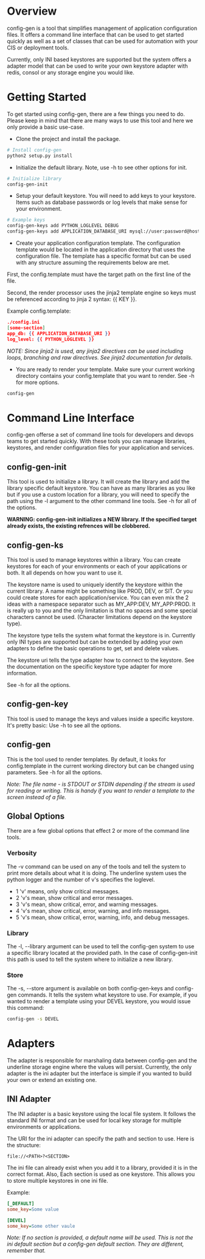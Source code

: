 # Overview
config-gen is a tool that simplifies management of application configuration
files. It offers a command line interface that can be used to get started
quickly as well as a set of classes that can be used for automation with your
CIS or deployment tools.

Currently, only INI based keystores are supported but the system offers a
adapter model that can be used to write your own keystore adapter with redis,
consol or any storage engine you would like.

# Getting Started
To get started using config-gen, there are a few things you need to do. Please
keep in mind that there are many ways to use this tool and here we only provide
a basic use-case.

- Clone the project and install the package.

```bash
# Install config-gen
python2 setup.py install
```

- Initialize the default library. Note, use -h to see other options for init.

```bash
# Initialize library
config-gen-init
```

- Setup your default keystore.
You will need to add keys to your keystore. Items such as database passwords or
log levels that make sense for your environment.

```bash
# Example keys
config-gen-keys add PYTHON_LOGLEVEL DEBUG
config-gen-keys add APPLICATION_DATABASE_URI mysql://user:password@host/app
```

- Create your application configuration template.
The configuration template would be located in the application directory that
uses the configuration file. The template has a specific format but can be used
with any structure assuming the requirements below are met.

First, the config.template must have the target path on the first line of the
file.

Second, the render processor uses the jinja2 template engine so keys must be
referenced according to jinja 2 syntax: {{ KEY }}.

Example config.template:
```json
./config.ini
[some-section]
app_db: {{ APPLICATION_DATABASE_URI }}
log_level: {{ PYTHON_LOGLEVEL }}
```

_NOTE: Since jinja2 is used, any jinja2 directives can be used including loops,
branching and raw directives. See jinja2 documentation for details._

- You are ready to render your template.
Make sure your current working directory contains your config.template that you
want to render. See -h for more options.

```bash
config-gen
```


# Command Line Interface
config-gen offerse a set of command line tools for developers and devops teams
to get started quickly. With these tools you can manage libraries, keystores,
and render configuration files for your application and services.

## config-gen-init
This tool is used to initialize a library. It will create the library and add
the library specific default keystore.  You can have as many libraries as you
like but if you use a custom location for a library, you will need to specify
the path using the -l argument to the other command line tools. See -h for all
of the options.

__WARNING: config-gen-init initializes a NEW library. If the specified target
already exists, the existing refrences will be clobbered.__

## config-gen-ks
This tool is used to manage keystores within a library. You can create
keystores for each of your environments or each of your applications or both.
It all depends on how you want to use it.

The keystore name is used to uniquely identify the keystore within the current
library. A name might be something like PROD, DEV, or SIT. Or you could create
stores for each application/service. You can even mix the 2 ideas with a
namespace separator such as MY_APP:DEV, MY_APP:PROD. It is really up to you and
the only limitation is that no spaces and some special characters cannot be
used. (Character limitations depend on the keystore type).

The keystore type tells the system what format the keystore is in. Currently
only INI types are supported but can be extended by adding your own adapters to
define the basic operations to get, set and delete values.

The keystore uri tells the type adapter how to connect to the keystore. See the
documentation on the specific keystore type adapter for more information.

See -h for all the options.

## config-gen-key
This tool is used to manage the keys and values inside a specific keystore.
It's pretty basic: Use -h to see all the options.


## config-gen
This is the tool used to render templates. By default, it looks for
config.template in the current working directory but can be changed using
parameters. See -h for all the options.

_Note: The file name - is STDOUT or STDIN depending if the stream is used for
reading or writing. This is handy if you want to render a template to the
screen instead of a file._

## Global Options
There are a few global options that effect 2 or more of the command line tools.

### Verbosity
The -v command can be used on any of the tools and tell the system to print
more details about what it is doing. The underline system uses the python
logger and the number of v's specifies the loglevel.

- 1 'v' means, only show critical messages.
- 2 'v's mean, show critical and error messages.
- 3 'v's mean, show critical, error, and warning messages.
- 4 'v's mean, show critical, error, warning, and info messages.
- 5 'v's mean, show critical, error, warning, info, and debug messages.

### Library
The -l, --library argument can be used to tell the config-gen system to use a
specific library located at the provided path. In the case of config-gen-init
this path is used to tell the system where to initialize a new library.

### Store
The -s, --store argument is available on both config-gen-keys and config-gen
commands. It tells the system what keystore to use. For example, if you wanted
to render a template using your DEVEL keystore, you would issue this command:

```bash
config-gen -s DEVEL
```

# Adapters
The adapter is responsible for marshaling data between config-gen and the
underline storage engine where the values will persist. Currently, the only
adapter is the ini adapter but the interface is simple if you wanted to build
your own or extend an existing one.

## INI Adapter
The INI adapter is a basic keystore using the local file system. It follows the
standard INI format and can be used for local key storage for multiple
environments or applications. 

The URI for the ini adapter can specify the path and section to use. Here is
the structure: 

```file://<PATH>?<SECTION>```

The ini file can already exist when you add it to a library, provided it is in
the correct format. Also, Each section is used as one keystore. This allows you
to store multiple keystores in one ini file.

Example:
```ini
[_DEFAULT]
some_key=Some value

[DEVEL]
some_key=Some other vaule
```

_Note: If no section is provided, a default name will be used. This is not the
ini default section but a config-gen default section. They are different,
remember that._
